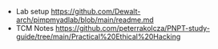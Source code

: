 * Lab setup <https://github.com/Dewalt-arch/pimpmyadlab/blob/main/readme.md>  
* TCM Notes <https://github.com/peterrakolcza/PNPT-study-guide/tree/main/Practical%20Ethical%20Hacking>  